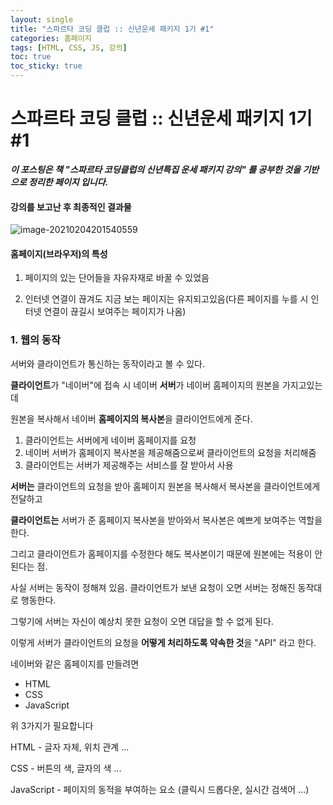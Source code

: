 ```yaml
---
layout: single
title: "스파르타 코딩 클럽 :: 신년운세 패키지 1기 #1"
categories: 홈페이지
tags: [HTML, CSS, JS, 강의]
toc: true
toc_sticky: true
---
```


# 스파르타 코딩 클럽 :: 신년운세 패키지 1기 #1



***이 포스팅은 책 "스파르타 코딩클럽의 신년특집 운세 패키지 강의" 를 공부한 것을 기반으로 정리한 페이지 입니다.***



#### 강의를 보고난 후 최종적인 결과물 

![image-20210204201540559](/assets/images/scc#1.png)

#### 홈페이지(브라우저)의 특성

1. 페이지의 있는 단어들을 자유자재로 바꿀 수 있었음

2. 인터넷 연결이 끊겨도 지금 보는 페이지는 유지되고있음(다른 페이지를 누를 시 인터넷 연결이 끊길시 보여주는 페이지가 나옴)



### 1. 웹의 동작

서버와 클라이언트가 통신하는 동작이라고 볼 수 있다.



**클라이언트**가 "네이버"에 접속 시 네이버 **서버**가 네이버 홈페이지의 원본을 가지고있는데

원본을 복사해서 네이버 **홈페이지의 복사본**을 클라이언트에게 준다.

1. 클라이언트는 서버에게 네이버 홈페이지를 요청
2. 네이버 서버가 홈페이지 복사본을 제공해줌으로써 클라이언트의 요청을 처리해줌
3. 클라이언트는 서버가 제공해주는 서비스를 잘 받아서 사용



**서버는** 클라이언트의 요청을 받아 홈페이지 원본을 복사해서 복사본을 클라이언트에게 전달하고

**클라이언트는** 서버가 준 홈페이지 복사본을 받아와서 복사본은 예쁘게 보여주는 역할을 한다.

그리고 클라이언트가 홈페이지를 수정한다 해도 복사본이기 때문에 원본에는 적용이 안된다는 점.



사실 서버는 동작이 정해져 있음. 클라이언트가  보낸 요청이 오면 서버는 정해진 동작대로 행동한다.

그렇기에 서버는 자신이 예상치 못한 요청이 오면 대답을 할 수 없게 된다.



이렇게 서버가 클라이언트의 요청을 **어떻게 처리하도록 약속한 것**을 "API" 라고 한다. 

네이버와 같은 홈페이지를 만들려면

- HTML
- CSS
- JavaScript 

위 3가지가 필요합니다

HTML - 글자 자체, 위치 관계 ...

CSS - 버튼의 색, 글자의 색 ...

JavaScript - 페이지의 동적을 부여하는 요소 (클릭시 드롭다운, 실시간 검색어 ...)



